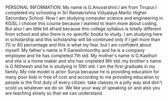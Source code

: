 PERSONAL INFORMATION:
My name is G.Anuvarshini.I am from Tirupur.I completed my schooling in Sri Ramakrishna Vidyalaya Martic Higher Secondary School.
Now I am studying computer science and engineering in KGiSL.I choose this course because I wanted to learn more about coding.
But also I am little bit afraid because this college syllabus is totally different from school and also there is no specific books to study.
I am studying here in scholarship and this scholarship will be continued only if I get more than 70 or 80 percentage and this is what my fear. 
but I am confident about myself.
My father's name is P.Ganeshmoorthy and he is a company employee and he has completed 7th std.
My mother's name is G.Kasthuri and she is a home maker and she has cmpleted 8th std.
my brother's name is G.Nitheesh and he is studying in 10th std.
I am the first graduate in my family.
My role model is actor Surya because he is providing education for many poor kids in free of cost and according to me providing
education to people is the first duty of every citizen.
take classes in a jolly way and don't scold us whatever we do sir.
We like your way of speaking sir and also you are teaching slowly so that we can understand.
